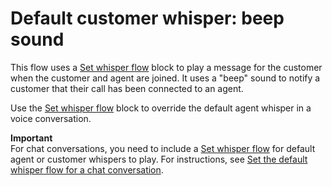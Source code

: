 # Default customer whisper: beep sound<a name="default-customer-whisper"></a>

This flow uses a [Set whisper flow](set-whisper-flow.md) block to play a message for the customer when the customer and agent are joined\. It uses a "beep" sound to notify a customer that their call has been connected to an agent\. 

Use the [Set whisper flow](set-whisper-flow.md) block to override the default agent whisper in a voice conversation\.

**Important**  
For chat conversations, you need to include a [Set whisper flow](set-whisper-flow.md) for default agent or customer whispers to play\. For instructions, see [Set the default whisper flow for a chat conversation](set-default-whisper-flow-for-chat.md)\.